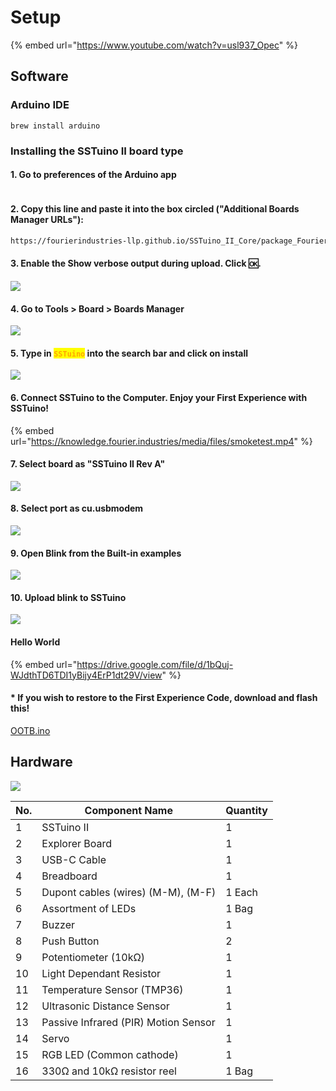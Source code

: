 # Setup

{% embed url="https://www.youtube.com/watch?v=usl937_Opec" %}

## Software

### Arduino IDE

```shell
brew install arduino
```

### Installing the SSTuino II board type

#### 1. Go to preferences of the Arduino app

<div align="center"><img src="../../../.gitbook/assets/image (5).png" alt=""></div>

#### 2. Copy this line and paste it into the box circled ("Additional Boards Manager URLs"):

```html
https://fourierindustries-llp.github.io/SSTuino_II_Core/package_FourierIndustries-LLP_SSTuino_II_Core_index.json 
```

#### 3. Enable the Show verbose output during upload. Click 🆗.

![](<../../../.gitbook/assets/image (9).png>)

#### 4. Go to Tools > Board > Boards Manager

![](../../../.gitbook/assets/image.png)

#### 5. Type in <mark style="color:orange;">`SSTuino`</mark> into the search bar and click on install

![](<../../../.gitbook/assets/image (10).png>)

#### 6. Connect SSTuino to the Computer. Enjoy your First Experience with SSTuino!

{% embed url="https://knowledge.fourier.industries/media/files/smoketest.mp4" %}

#### 7. Select board as "SSTuino II Rev A"

![](../../../.gitbook/assets/board-sstuino.png)

#### 8. Select port as cu.usbmodem

![](../../../.gitbook/assets/port.png)

#### 9. Open Blink from the Built-in examples

![](../../../.gitbook/assets/Blink.png)

#### 10. Upload blink to SSTuino

![](../../../.gitbook/assets/upload.png)

#### Hello World

{% embed url="https://drive.google.com/file/d/1bQuj-WJdthTD6TDI1yBijy4ErP1dt29V/view" %}

#### \* If you wish to restore to the First Experience Code, download and flash this!

[OOTB.ino](https://drive.google.com/uc?export=download\&id=1t6W0f2w4zVcAI5OoJOURnChV2kE_yLXY)

## Hardware

![](<../../../.gitbook/assets/image (8).png>)

| No. | Component Name                       | Quantity |
| --- | ------------------------------------ | -------- |
| 1   | SSTuino II                           | 1        |
| 2   | Explorer Board                       | 1        |
| 3   | USB-C Cable                          | 1        |
| 4   | Breadboard                           | 1        |
| 5   | Dupont cables (wires) (M-M), (M-F)   | 1 Each   |
| 6   | Assortment of LEDs                   | 1 Bag    |
| 7   | Buzzer                               | 1        |
| 8   | Push Button                          | 2        |
| 9   | Potentiometer (10kΩ)                 | 1        |
| 10  | Light Dependant Resistor             | 1        |
| 11  | Temperature Sensor (TMP36)           | 1        |
| 12  | Ultrasonic Distance Sensor           | 1        |
| 13  | Passive Infrared (PIR) Motion Sensor | 1        |
| 14  | Servo                                | 1        |
| 15  | RGB LED (Common cathode)             | 1        |
| 16  | 330Ω and 10kΩ resistor reel          | 1 Bag    |

